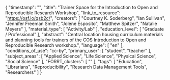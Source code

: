 {
    "timestamp": "",
    "title": "Trainer Space for the Introduction to Open and Reproducible Research Workshop",
    "link_to_resource": "https://osf.io/qsb2c/",
    "creators": [
        "Courtney K. Soderberg",
        "Ian Sullivan",
        "Jennifer Freeman Smith",
        "Jolene Esposito",
        "Matthew Spitzer",
        "Natalie Meyers"
    ],
    "material_type": [
        "Activity/Lab"
    ],
    "education_level": [
        "Graduate / Professional"
    ],
    "abstract": "Central location housing curriculum materials and planning tools for trainers of the COS Introduction to Open and Reproducible Research workshop.",
    "language": [
        "en"
    ],
    "conditions_of_use": "cc-by",
    "primary_user": [
        "student",
        "teacher"
    ],
    "subject_areas": [
        "Applied Science",
        "Life Science",
        "Physical Science",
        "Social Science"
    ],
    "FORRT_clusters": [
        ""
    ],
    "tags": [
        "Education",
        "Librarians",
        "Reproducibility",
        "Research Data Management Tools",
        "Researchers"
    ]
}